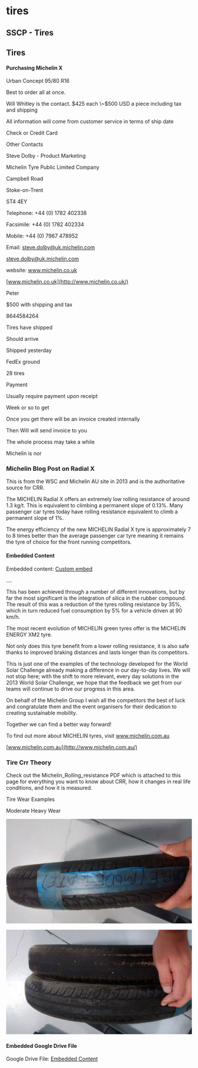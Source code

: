 # tires

## SSCP - Tires

## Tires

#### Purchasing Michelin X

Urban Concept 95/80 R16

Best to order all at once.&#x20;

Will Whitley is the contact. $425  each \~$500 USD a piece including tax and shipping

All information will come from customer service in terms of ship date

Check or Credit Card

Other Contacts

Steve Dolby  -  Product Marketing

Michelin Tyre Public Limited Company

Campbell Road

Stoke-on-Trent

ST4 4EY

Telephone:        +44 (0) 1782 402338

Facsimile:        +44 (0) 1782 402334

Mobile:                +44 (0) 7967 478952

Email:                steve.dolby@uk.michelin.com

[steve.dolby@uk.michelin.com](mailto:steve.dolby@uk.michelin.com)

website:         www.michelin.co.uk

[www.michelin.co.uk](http://www.michelin.co.uk/)

Peter

$500 with shipping and tax

8644584264

Tires have shipped

Should arrive&#x20;

Shipped yesterday

FedEx ground

28 tires

Payment

Usually require payment upon receipt

Week or so to get

Once you get there will be an invoice created internally

Then Will will send invoice to you

The whole process may take a while

Michelin is nor&#x20;

### Michelin Blog Post on Radial X

This is from the WSC and Michelin AU site in 2013 and is the authoritative source for CRR.&#x20;

The MICHELIN Radial X offers an extremely low rolling resistance of around 1.3 kg/t. This is equivalent to climbing a permanent slope of 0.13%. Many passenger car tyres today have rolling resistance equivalent to climb a permanent slope of 1%.

The energy efficiency of the new MICHELIN Radial X tyre is approximately 7 to 8 times better than the average passenger car tyre meaning it remains the tyre of choice for the front running competitors.

#### Embedded Content

Embedded content: [Custom embed](tires.md)

&#x20;

&#x20;

&#x20;

....

This has been achieved through a number of different innovations, but by far the most significant is the integration of silica in the rubber compound. The result of this was a reduction of the tyres rolling resistance by 35%, which in turn reduced fuel consumption by 5% for a vehicle driven at 90 km/h.

The most recent evolution of MICHELIN green tyres offer is the MICHELIN ENERGY XM2 tyre.

Not only does this tyre benefit from a lower rolling resistance, it is also safe thanks to improved braking distances and lasts longer than its competitors.

This is just one of the examples of the technology developed for the World Solar Challenge already making a difference in our day-to-day lives. We will not stop here; with the shift to more relevant, every day solutions in the 2013 World Solar Challenge, we hope that the feedback we get from our teams will continue to drive our progress in this area.

On behalf of the Michelin Group I wish all the competitors the best of luck and congratulate them and the event organisers for their dedication to creating sustainable mobility.

Together we can find a better way forward!

To find out more about MICHELIN tyres, visit www.michelin.com.au

[www.michelin.com.au](http://www.michelin.com.au/)

### Tire Crr Theory&#x20;

Check out the Michelin\_Rolling\_resistance PDF which is attached to this page for everything you want to know about CRR, how it changes in real life conditions, and how it is measured.&#x20;

Tire Wear Examples

Moderate                                                            Heavy Wear

![](../../../../../assets/image_e4134e6baf.jpg)

![](../../../../../assets/image_61e4980779.jpg)

#### Embedded Google Drive File

Google Drive File: [Embedded Content](https://drive.google.com/embeddedfolderview?id=1IUZBCjZnG13gssd3AGgR9x2wAr5cKVAK#list)
